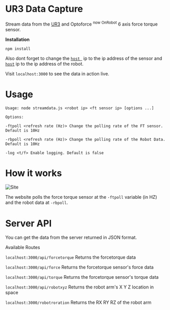 # UR3 Data Capture
Stream data from the [UR3](https://www.universal-robots.com/products/ur3-robot/) and Optoforce <sup>now OnRobot</sup> 6 axis force torque sensor.

**Installation**

``` npm install ```

Also dont forget to change the [```host ```](https://github.com/rushadantia/UR3-Data-Capture/blob/master/streamdata.js#L3) ip to the ip address of the sensor and  [```host```](https://github.com/rushadantia/UR3-Data-Capture/blob/master/rtd.py#L29) ip to the ip address of the robot.

Visit ```localhost:3000``` to see the data in action live.

# Usage
```Usage: node streamdata.js <robot ip> <ft sensor ip> [options ...]```

```Options:```

```-ftpoll <refresh rate (Hz)> Change the polling rate of the FT sensor. Default is 10Hz```

```-rbpoll <refresh rate (Hz)> Change the polling rate of the Robot Data. Default is 10Hz```

```-log <t/f> Enable logging. Default is false ```

# How it works
![Site](https://github.com/rushadantia/UR3-Data-Capture/blob/master/md/img.png?raw=true)


The website polls the force torque sensor at the ```-ftpoll``` variable (in HZ) and the robot data at ```-rbpoll```. 

# Server API
You can get the data from the server returned in JSON format.

Available Routes

```localhost:3000/api/forcetorque```
Returns the forcetorque data

```localhost:3000/api/force``` 
Returns the forcetorque sensor's force data

```localhost:3000/api/torque```
Returns the forcetorque sensor's torque data

```localhost:3000/api/robotxyz``` 
Returns the robot arm's X Y Z location in space

```localhost:3000/robotroration``` 
Returns the RX RY RZ of the robot arm

